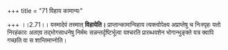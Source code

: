 +++
title = "71 विहाय कामान्यः"

+++
।।2.71।। यस्मादेवं तस्मात् **विहायेति।** प्राप्तान्कामान्विहाय
त्यक्त्वोपेक्ष्य अप्राप्तेषु च निःस्पृहः यतो निरहंकारः अतएव
तद्भोगसाधनेषु निर्ममः सन्नन्तर्दृष्टिर्भूत्वा यश्चरति प्रारब्धवशेन
भोगान्भुङ्क्ते यत्र क्वापि गच्छति वा स शान्तिमाप्नोति।  
